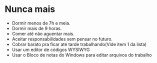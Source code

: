 Nunca mais
==========

* Dormir menos de 7h e meia.
* Dormir mais de 9 horas.
* Comer até não aguentar mais.
* Aceitar responsabilidades sem pensar no futuro.
* Cobrar barato pra ficar até tarde trabalhando(Vide item 1 da lista)
* Usar um editor de códigos WYSIWYG
* Usar o Bloco de notas do Windows para editar arquivos do trabalho